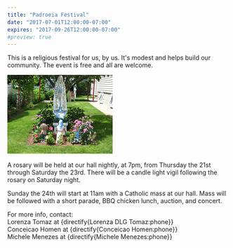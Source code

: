 ```yaml
---
title: "Padroeia Festival"
date: "2017-07-01T12:00:00-07:00"
expires: "2017-09-26T12:00:00-07:00"
#preview: true
---
```


This is a religious festival for us, by us. It's modest and helps build our community. The event is free and all are welcome.

![Our Lady of Fatima](3688310611_204b78e746_m.jpg "More photos by H.C. Williams at http://www.flickr.com/photos/oceanstater/")

A rosary will be held at our hall nightly, at 7pm, from Thursday the 21st through Saturday the 23rd. There will be a candle light vigil following the rosary on Saturday night.

Sunday the 24th will start at 11am with a Catholic mass at our hall. Mass will be followed with a short parade, BBQ chicken lunch, auction, and concert.

For more info, contact:<br>
Lorenza Tomaz at {directify{Lorenza DLG Tomaz:phone}}<br>
Conceicao Homen at {directify{Conceicao Homen:phone}}<br>
Michele Menezes at {directify{Michele Menezes:phone}}
